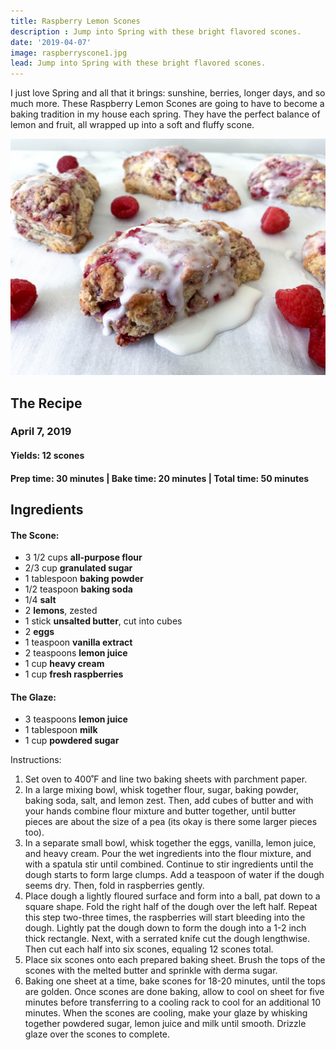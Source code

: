 ```yaml
---
title: Raspberry Lemon Scones
description : Jump into Spring with these bright flavored scones.
date: '2019-04-07'
image: raspberryscone1.jpg
lead: Jump into Spring with these bright flavored scones.
---
```

I just love Spring and all that it brings: sunshine, berries, longer days, and so much more. These Raspberry Lemon Scones are going to have to become a baking tradition in my house each spring. They have the perfect balance of lemon and fruit, all wrapped up into a soft and fluffy scone. 

![](raspberryscone2.jpg)

## The Recipe
### April 7, 2019

#### Yields: 12 scones

#### Prep time: 30 minutes | Bake time: 20 minutes | Total time: 50 minutes


## Ingredients
#### The Scone:
- 3 1/2 cups **all-purpose flour**
- 2/3 cup **granulated sugar**
- 1 tablespoon **baking powder**
- 1/2 teaspoon **baking soda**
- 1/4 **salt**
- 2 **lemons**, zested
- 1 stick **unsalted butter**, cut into cubes
- 2 **eggs**
- 1 teaspoon **vanilla extract**
- 2 teaspoons **lemon juice**
- 1 cup **heavy cream**
- 1 cup **fresh raspberries**

#### The Glaze: 
- 3 teaspoons **lemon juice**
- 1 tablespoon **milk**
- 1 cup **powdered sugar**

Instructions:
1. Set oven to 400˚F and line two baking sheets with parchment paper.
2. In a large mixing bowl, whisk together flour, sugar, baking powder, baking soda, salt, and lemon zest. Then, add cubes of butter and with your hands combine flour mixture and butter together, until butter pieces are about the size of a pea (its okay is there some larger pieces too).
3. In a separate small bowl, whisk together the eggs, vanilla, lemon juice, and heavy cream. Pour the wet ingredients into the flour mixture, and with a spatula stir until combined. Continue to stir ingredients until the dough starts to form large clumps. Add a teaspoon of water if the dough seems dry. Then, fold in raspberries gently. 
4. Place dough a lightly floured surface and form into a ball, pat down to a square shape. Fold the right half of the dough over the left half. Repeat this step two-three times, the raspberries will start bleeding into the dough. Lightly pat the dough down to form the dough into a 1-2 inch thick rectangle. Next, with a serrated knife cut the dough lengthwise. Then cut each half into six scones, equaling 12 scones total. 
5. Place six scones onto each prepared baking sheet. Brush the tops of the scones with the melted butter and sprinkle with derma sugar.
6. Baking one sheet at a time, bake scones for 18-20 minutes, until the tops are golden. Once scones are done baking, allow to cool on sheet for five minutes before transferring to a cooling rack to cool for an additional 10 minutes. When the scones are cooling, make your glaze by whisking together powdered sugar, lemon juice and milk until smooth. Drizzle glaze over the scones to complete.